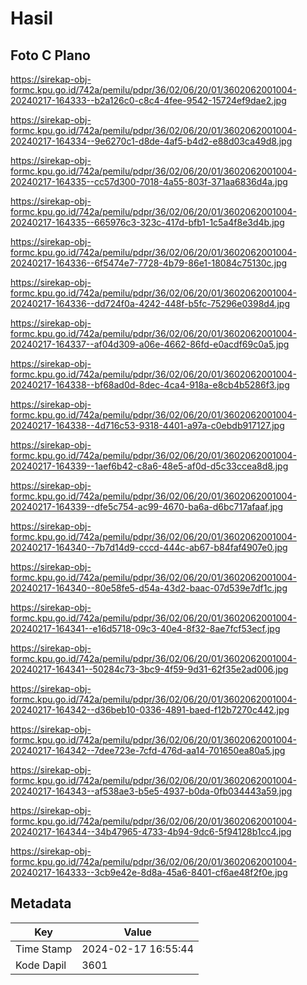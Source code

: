 # Hasil

## Foto C Plano

https://sirekap-obj-formc.kpu.go.id/742a/pemilu/pdpr/36/02/06/20/01/3602062001004-20240217-164333--b2a126c0-c8c4-4fee-9542-15724ef9dae2.jpg

https://sirekap-obj-formc.kpu.go.id/742a/pemilu/pdpr/36/02/06/20/01/3602062001004-20240217-164334--9e6270c1-d8de-4af5-b4d2-e88d03ca49d8.jpg

https://sirekap-obj-formc.kpu.go.id/742a/pemilu/pdpr/36/02/06/20/01/3602062001004-20240217-164335--cc57d300-7018-4a55-803f-371aa6836d4a.jpg

https://sirekap-obj-formc.kpu.go.id/742a/pemilu/pdpr/36/02/06/20/01/3602062001004-20240217-164335--665976c3-323c-417d-bfb1-1c5a4f8e3d4b.jpg

https://sirekap-obj-formc.kpu.go.id/742a/pemilu/pdpr/36/02/06/20/01/3602062001004-20240217-164336--6f5474e7-7728-4b79-86e1-18084c75130c.jpg

https://sirekap-obj-formc.kpu.go.id/742a/pemilu/pdpr/36/02/06/20/01/3602062001004-20240217-164336--dd724f0a-4242-448f-b5fc-75296e0398d4.jpg

https://sirekap-obj-formc.kpu.go.id/742a/pemilu/pdpr/36/02/06/20/01/3602062001004-20240217-164337--af04d309-a06e-4662-86fd-e0acdf69c0a5.jpg

https://sirekap-obj-formc.kpu.go.id/742a/pemilu/pdpr/36/02/06/20/01/3602062001004-20240217-164338--bf68ad0d-8dec-4ca4-918a-e8cb4b5286f3.jpg

https://sirekap-obj-formc.kpu.go.id/742a/pemilu/pdpr/36/02/06/20/01/3602062001004-20240217-164338--4d716c53-9318-4401-a97a-c0ebdb917127.jpg

https://sirekap-obj-formc.kpu.go.id/742a/pemilu/pdpr/36/02/06/20/01/3602062001004-20240217-164339--1aef6b42-c8a6-48e5-af0d-d5c33ccea8d8.jpg

https://sirekap-obj-formc.kpu.go.id/742a/pemilu/pdpr/36/02/06/20/01/3602062001004-20240217-164339--dfe5c754-ac99-4670-ba6a-d6bc717afaaf.jpg

https://sirekap-obj-formc.kpu.go.id/742a/pemilu/pdpr/36/02/06/20/01/3602062001004-20240217-164340--7b7d14d9-cccd-444c-ab67-b84faf4907e0.jpg

https://sirekap-obj-formc.kpu.go.id/742a/pemilu/pdpr/36/02/06/20/01/3602062001004-20240217-164340--80e58fe5-d54a-43d2-baac-07d539e7df1c.jpg

https://sirekap-obj-formc.kpu.go.id/742a/pemilu/pdpr/36/02/06/20/01/3602062001004-20240217-164341--e16d5718-09c3-40e4-8f32-8ae7fcf53ecf.jpg

https://sirekap-obj-formc.kpu.go.id/742a/pemilu/pdpr/36/02/06/20/01/3602062001004-20240217-164341--50284c73-3bc9-4f59-9d31-62f35e2ad006.jpg

https://sirekap-obj-formc.kpu.go.id/742a/pemilu/pdpr/36/02/06/20/01/3602062001004-20240217-164342--d36beb10-0336-4891-baed-f12b7270c442.jpg

https://sirekap-obj-formc.kpu.go.id/742a/pemilu/pdpr/36/02/06/20/01/3602062001004-20240217-164342--7dee723e-7cfd-476d-aa14-701650ea80a5.jpg

https://sirekap-obj-formc.kpu.go.id/742a/pemilu/pdpr/36/02/06/20/01/3602062001004-20240217-164343--af538ae3-b5e5-4937-b0da-0fb034443a59.jpg

https://sirekap-obj-formc.kpu.go.id/742a/pemilu/pdpr/36/02/06/20/01/3602062001004-20240217-164344--34b47965-4733-4b94-9dc6-5f94128b1cc4.jpg

https://sirekap-obj-formc.kpu.go.id/742a/pemilu/pdpr/36/02/06/20/01/3602062001004-20240217-164333--3cb9e42e-8d8a-45a6-8401-cf6ae48f2f0e.jpg


## Metadata

| Key        | Value               |
| ---------- | ------------------- |
| Time Stamp | 2024-02-17 16:55:44 |
| Kode Dapil | 3601                |



